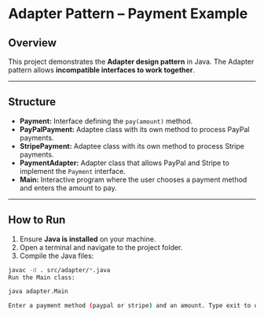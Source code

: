 # Adapter Pattern – Payment Example

## Overview
This project demonstrates the **Adapter design pattern** in Java. The Adapter pattern allows **incompatible interfaces to work together**. 

---

## Structure
- **Payment:** Interface defining the `pay(amount)` method.  
- **PayPalPayment:** Adaptee class with its own method to process PayPal payments.  
- **StripePayment:** Adaptee class with its own method to process Stripe payments.  
- **PaymentAdapter:** Adapter class that allows PayPal and Stripe to implement the `Payment` interface.  
- **Main:** Interactive program where the user chooses a payment method and enters the amount to pay.

---

## How to Run
1. Ensure **Java is installed** on your machine.  
2. Open a terminal and navigate to the project folder.  
3. Compile the Java files:  
```bash
javac -d . src/adapter/*.java
Run the Main class:

java adapter.Main

Enter a payment method (paypal or stripe) and an amount. Type exit to quit.
